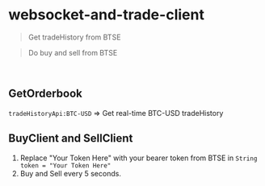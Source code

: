 # websocket-and-trade-client
> Get tradeHistory from BTSE

> Do buy and sell from BTSE

<br>

## GetOrderbook
`tradeHistoryApi:BTC-USD` => Get real-time BTC-USD tradeHistory

## BuyClient and SellClient
1. Replace "Your Token Here" with your bearer token from BTSE in `String token = "Your Token Here"`
2. Buy and Sell every 5 seconds.
